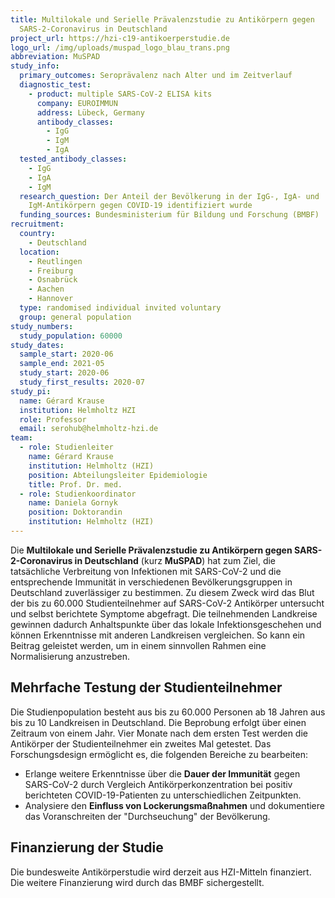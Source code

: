 ```yaml
---
title: Multilokale und Serielle Prävalenzstudie zu Antikörpern gegen
  SARS-2-Coronavirus in Deutschland
project_url: https://hzi-c19-antikoerperstudie.de
logo_url: /img/uploads/muspad_logo_blau_trans.png
abbreviation: MuSPAD
study_info:
  primary_outcomes: Seroprävalenz nach Alter und im Zeitverlauf
  diagnostic_test:
    - product: multiple SARS-CoV-2 ELISA kits
      company: EUROIMMUN
      address: Lübeck, Germany
      antibody_classes:
        - IgG
        - IgM
        - IgA
  tested_antibody_classes:
    - IgG
    - IgA
    - IgM
  research_question: Der Anteil der Bevölkerung in der IgG-, IgA- und
    IgM-Antikörpern gegen COVID-19 identifiziert wurde
  funding_sources: Bundesministerium für Bildung und Forschung (BMBF)
recruitment:
  country:
    - Deutschland
  location:
    - Reutlingen
    - Freiburg
    - Osnabrück
    - Aachen
    - Hannover
  type: randomised individual invited voluntary
  group: general population
study_numbers:
  study_population: 60000
study_dates:
  sample_start: 2020-06
  sample_end: 2021-05
  study_start: 2020-06
  study_first_results: 2020-07
study_pi:
  name: Gérard Krause
  institution: Helmholtz HZI
  role: Professor
  email: serohub@helmholtz-hzi.de
team:
  - role: Studienleiter
    name: Gérard Krause
    institution: Helmholtz (HZI)
    position: Abteilungsleiter Epidemiologie
    title: Prof. Dr. med.
  - role: Studienkoordinator
    name: Daniela Gornyk
    position: Doktorandin
    institution: Helmholtz (HZI)
---
```

Die **Multilokale und Serielle Prävalenzstudie zu Antikörpern gegen SARS-2-Coronavirus in Deutschland** (kurz **MuSPAD**) hat zum Ziel, die tatsächliche Verbreitung von Infektionen mit SARS-CoV-2 und die entsprechende Immunität in verschiedenen Bevölkerungsgruppen in Deutschland zuverlässiger zu bestimmen. Zu diesem Zweck wird das Blut der bis zu 60.000 Studienteilnehmer auf SARS-CoV-2 Antikörper untersucht und selbst berichtete Symptome abgefragt. Die teilnehmenden Landkreise gewinnen dadurch Anhaltspunkte über das lokale Infektionsgeschehen und können Erkenntnisse mit anderen Landkreisen vergleichen. So kann ein Beitrag geleistet werden, um in einem sinnvollen Rahmen eine Normalisierung anzustreben.

## Mehrfache Testung der Studienteilnehmer
Die Studienpopulation besteht aus bis zu 60.000 Personen ab 18 Jahren aus bis zu 10 Landkreisen in Deutschland. Die Beprobung erfolgt über einen Zeitraum von einem Jahr. Vier Monate nach dem ersten Test werden die Antikörper der Studienteilnehmer ein zweites Mal getestet. Das Forschungsdesign ermöglicht es, die folgenden Bereiche zu bearbeiten:

- Erlange weitere Erkenntnisse über die **Dauer der Immunität** gegen SARS-CoV-2 durch Vergleich Antikörperkonzentration bei positiv berichteten COVID-19-Patienten zu unterschiedlichen Zeitpunkten.
- Analysiere den **Einfluss von Lockerungsmaßnahmen** und dokumentiere das Voranschreiten der "Durchseuchung" der Bevölkerung.

## Finanzierung der Studie
Die bundesweite Antikörperstudie wird derzeit aus HZI-Mitteln finanziert. Die weitere Finanzierung wird durch das BMBF sichergestellt.
